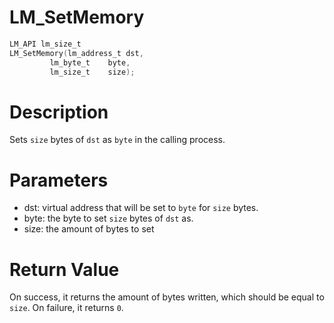 # LM_SetMemory

```c
LM_API lm_size_t
LM_SetMemory(lm_address_t dst,
         lm_byte_t    byte,
         lm_size_t    size);
```

# Description

Sets `size` bytes of `dst` as `byte` in the calling process.

# Parameters

- dst: virtual address that will be set to `byte` for `size` bytes.
- byte: the byte to set `size` bytes of `dst` as.
- size: the amount of bytes to set

# Return Value

On success, it returns the amount of bytes written, which should be equal to `size`. On failure, it returns `0`.

